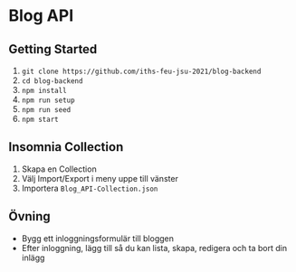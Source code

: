 # Blog API

## Getting Started

1. `git clone https://github.com/iths-feu-jsu-2021/blog-backend`
2. `cd blog-backend`
3. `npm install`
4. `npm run setup`
5. `npm run seed`
6. `npm start`  


## Insomnia Collection
1. Skapa en Collection
1. Välj Import/Export i meny uppe till vänster
1. Importera `Blog_API-Collection.json`

## Övning
* Bygg ett inloggningsformulär till bloggen
* Efter inloggning, lägg till så du kan lista, skapa, redigera och ta bort din inlägg
